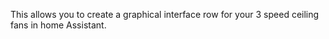 This allows you to create a graphical interface row for your 3 speed ceiling fans in home Assistant.
